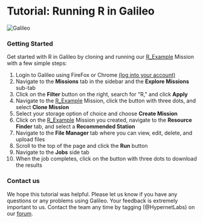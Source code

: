 # Tutorial: Running R in Galileo

![Galileo](images/r/r.gif)

### Getting Started

Get started with R in Galileo by cloning and running our [R_Example](https://galileo.hypernetlabs.io/public-missions/7aec318a-59a3-4643-a3dd-7f7b4368a048) Mission with a few simple steps:

1.	Login to Galileo using FireFox or Chrome [(log into your account)](http://galileo.hypernetlabs.io/)
2.	Navigate to the **Missions** tab in the sidebar and the **Explore Missions** sub-tab
3.	Click on the **Filter** button on the right, search for "R," and click **Apply**
4.	Navigate to the [R_Example](https://galileo.hypernetlabs.io/public-missions/7aec318a-59a3-4643-a3dd-7f7b4368a048) Mission, click the button with three dots, and select **Clone Mission**
5.	Select your storage option of choice and choose **Create Mission**
6.	Click on the [R_Example](https://galileo.hypernetlabs.io/public-missions/7aec318a-59a3-4643-a3dd-7f7b4368a048) Mission you created, navigate to the **Resource Finder** tab, and select a **Recommended Station**
7.	Navigate to the **File Manager** tab where you can view, edit, delete, and upload files
8.	Scroll to the top of the page and click the **Run** button
9.	Navigate to the **Jobs** side tab
10.	When the job completes, click on the button with three dots to download the results

### Contact us

We hope this tutorial was helpful. Please let us know if you have any questions or any problems using Galileo. Your feedback is extremely important to us. Contact the team any time by tagging (@HypernetLabs) on our [forum](https://galileo-forum.hypernetlabs.io).
